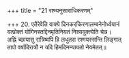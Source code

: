 +++
title = "21 रश्म्यनुसाराधिकरणम्"

+++
20. एतैरेवेति वाक्ये दिनकरकिरणालम्बनेनोर्ध्वयानं  
यत्प्रोक्तं योगिनस्तद्दिनमृतिनियतं निश्ययुक्त्येति चेन्न।  
अह्नि च्छायासु रात्रिष्वपि हि लधुतरा रश्मयस्सन्ति लिङ्गात्  
तापो वर्षादिरात्रौ न यदि हिमदिनन्यायतो नेयमेतत्॥